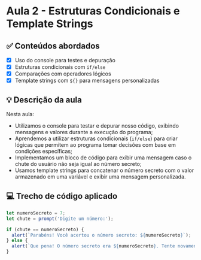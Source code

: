 
# Aula 2 - Estruturas Condicionais e Template Strings

## ✅ Conteúdos abordados

- [X] Uso do console para testes e depuração
- [X] Estruturas condicionais com `if/else`
- [X] Comparações com operadores lógicos
- [X] Template strings com `${}` para mensagens personalizadas

## 💡 Descrição da aula

Nesta aula:

- Utilizamos o console para testar e depurar nosso código, exibindo mensagens e valores durante a execução do programa;
- Aprendemos a utilizar estruturas condicionais (`if/else`) para criar lógicas que permitem ao programa tomar decisões com base em condições específicas;
- Implementamos um bloco de código para exibir uma mensagem caso o chute do usuário não seja igual ao número secreto;
- Usamos template strings para concatenar o número secreto com o valor armazenado em uma variável e exibir uma mensagem personalizada.

## 💻 Trecho de código aplicado

```javascript
let numeroSecreto = 7;
let chute = prompt('Digite um número:');

if (chute == numeroSecreto) {
  alert(`Parabéns! Você acertou o número secreto: ${numeroSecreto}`);
} else {
  alert(`Que pena! O número secreto era ${numeroSecreto}. Tente novamente.`);
}
```
